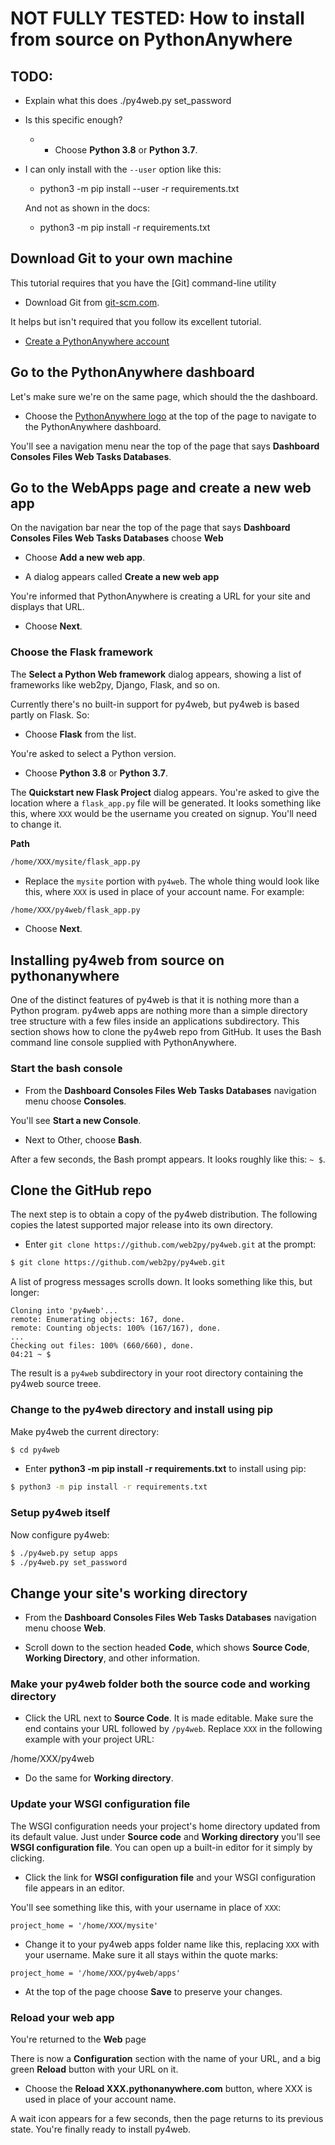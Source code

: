 # NOT FULLY TESTED: How to install from source on PythonAnywhere

## TODO:
* Explain what this does ./py4web.py set_password
* Is this specific enough? 
  + * Choose **Python 3.8** or **Python 3.7**.
* I can only install with the `--user` option like this:
  + python3 -m pip install --user -r requirements.txt

  And not as shown in the docs:
  + python3 -m pip install  -r requirements.txt

## Download Git to your own machine

This tutorial requires that you have the [Git] command-line utility

* Download Git from [git-scm.com](https://git-scm.com/).

It helps but isn't required that you follow its excellent tutorial.

* [Create a PythonAnywhere account](create-pythonanywhere-account.md)

## Go to the PythonAnywhere dashboard

Let's make sure we're on the same page, which should the the dashboard.

* Choose the [PythonAnywhere logo](https://www.pythonanywhere.com/) at the top of the page to navigate to the PythonAnywhere dashboard.

You'll see a navigation menu near the top of the page that says **Dashboard  Consoles  Files  Web  Tasks  Databases**.

## Go to the WebApps page and create a new web app

On the navigation bar near the top of the page that says **Dashboard  Consoles  Files  Web  Tasks  Databases** choose **Web**

* Choose **Add a new web app**.

* A dialog appears called  **Create a new web app**

You're informed that PythonAnywhere is creating a URL for your site and displays that URL.

* Choose **Next**.

### Choose the Flask framework

The **Select a Python Web framework**  dialog appears, showing a list of frameworks like web2py, Django, Flask, and so on.

Currently there's no built-in support for py4web, but py4web is based partly on Flask. So:

* Choose **Flask** from the list.

You're asked to select a Python version.

* Choose **Python 3.8** or **Python 3.7**.

The **Quickstart new Flask Project** dialog appears. You're asked to give the location where a `flask_app.py` file will be generated. 
It looks something like this, where `XXX` would be the username you created on signup. You'll need to change it.

**Path**  

```bash
/home/XXX/mysite/flask_app.py
```

* Replace the `mysite` portion with `py4web`. The whole thing would look like this, where `XXX` is used in place of your account name. For example:

```bash
/home/XXX/py4web/flask_app.py
```

* Choose **Next**.

## Installing py4web from source on pythonanywhere

One of the distinct features of py4web is that it is nothing more than a Python program. py4web apps are nothing more than a simple
directory tree structure with a few files inside an applications subdirectory. This section shows how to clone the py4web repo
from GitHub. It uses the Bash command line console supplied with PythonAnywhere.

### Start the bash console

* From the **Dashboard  Consoles  Files  Web  Tasks  Databases** navigation menu choose **Consoles**.

You'll see **Start a new Console**.

* Next to Other, choose **Bash**.

After a few seconds, the Bash prompt appears. It looks roughly like this: `~ $`.


## Clone the GitHub repo

The next step is to obtain a copy of the py4web distribution. The following copies the latest
supported major release into its own directory.

* Enter `git clone https://github.com/web2py/py4web.git` at the prompt:

```bash
$ git clone https://github.com/web2py/py4web.git
```

A list of progress messages scrolls down. It looks something like this, but longer:

```
Cloning into 'py4web'...
remote: Enumerating objects: 167, done.
remote: Counting objects: 100% (167/167), done.
...
Checking out files: 100% (660/660), done.
04:21 ~ $ 
```
The result is a `py4web` subdirectory in your root directory containing the py4web source treee.

### Change to the py4web directory and install using pip

Make py4web the current directory:

```bash
$ cd py4web
```

* Enter **python3 -m pip install -r requirements.txt** to install using pip:

```bash
$ python3 -m pip install -r requirements.txt
```

### Setup py4web itself

Now configure py4web:

```bash
$ ./py4web.py setup apps
$ ./py4web.py set_password
```

## Change your site's working directory

* From the **Dashboard  Consoles  Files  Web  Tasks  Databases** navigation menu choose **Web**.

* Scroll down to the section headed **Code**, which shows **Source Code**, **Working Directory**, and other information.

### Make your py4web folder both the source code and working directory

* Click the URL next to **Source Code**. It is made editable. Make sure the end contains your URL followed by `/py4web`. Replace `XXX`
in the following example with your project URL:

/home/XXX/py4web

* Do the same for **Working directory**.

### Update your WSGI configuration file 

The WSGI configuration needs your project's home directory updated from its default value. Just under **Source code** and **Working directory** you'll see **WSGI configuration file**. You can open up a built-in editor
for it simply by clicking.

* Click the link for **WSGI configuration file** and your WSGI configuration file appears in an editor.

You'll see something like this, with your username in place of `XXX`:

```
project_home = '/home/XXX/mysite'
```

* Change it to your py4web apps folder name like this, replacing `XXX` with your username. Make sure it all
stays within the quote marks:

```
project_home = '/home/XXX/py4web/apps'
```

* At the top of the page choose **Save** to preserve your changes.

### Reload your web app

You're returned to the **Web** page

There is now a **Configuration** section with the name of your URL, and a big green **Reload** button with your URL on it.

* Choose the **Reload XXX.pythonanywhere.com** button, where XXX is used in place of your account name.

A wait icon appears for a few seconds, then the page returns to its previous state. You're finally ready to install py4web.

